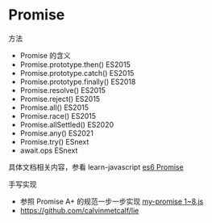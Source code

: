 # Promise

方法

- Promise 的含义
- Promise.prototype.then()  ES2015
- Promise.prototype.catch() ES2015
- Promise.prototype.finally()   ES2018
- Promise.resolve()         ES2015
- Promise.reject()          ES2015
- Promise.all()             ES2015
- Promise.race()            ES2015
- Promise.allSettled()          ES2020
- Promise.any()                 ES2021
- Promise.try()                 ESnext
- await.ops                     ESnext

具体文档相关内容，参看 learn-javascript [es6 Promise](https://github.com/cloudyan/learn-javascript/blob/master/es6/16.promise/readme.md)

手写实现

- 参照 Promise A+ 的规范一步一步实现 [my-promise 1~8.js](./my-promise/1.js)
- https://github.com/calvinmetcalf/lie
